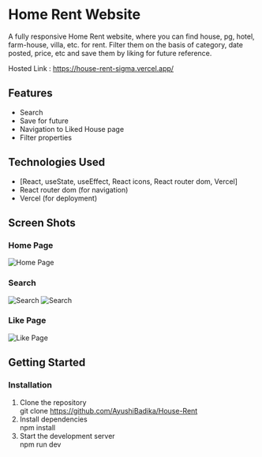 # Home Rent Website

A fully responsive Home Rent website, where you can find house, pg, hotel, farm-house, villa, etc. for rent. Filter them on the basis of category, date posted, price, etc and save them by liking for future reference.

Hosted Link : https://house-rent-sigma.vercel.app/

## Features

- Search
- Save for future
- Navigation to Liked House page
- Filter properties

## Technologies Used

- [React, useState, useEffect, React icons, React router dom, Vercel]
- React router dom (for navigation)
- Vercel (for deployment)

## Screen Shots

### Home Page

![Home Page](/public/homePage.png)

### Search

![Search](/public/searchResult1.png)
![Search](/public/searchResult2.png)

### Like Page

![Like Page](/public/likePage.png)

## Getting Started

### Installation

1. Clone the repository <br/>
   git clone https://github.com/AyushiBadika/House-Rent
2. Install dependencies <br/>
   npm install
3. Start the development server <br/>
   npm run dev
